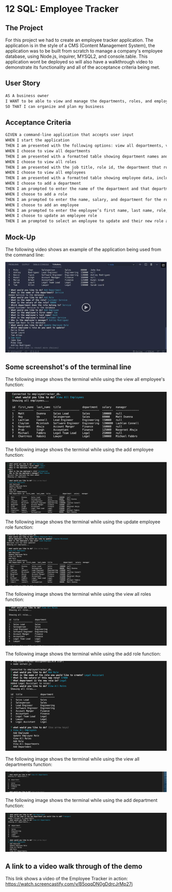 # 12 SQL: Employee Tracker

## The Project

For this project we had to create an employee tracker application. The application is in the style of a CMS (Content Management System), the application was to be built from scratch to manage a company's employee database, using Node.js, inquirer, MYSQL2, and console.table. This application wont be deployed so will also have a walkthrough video to demonstrate its functionality and all of the acceptance criteria being met.

## User Story

```md
AS A business owner
I WANT to be able to view and manage the departments, roles, and employees in my company
SO THAT I can organize and plan my business
```

## Acceptance Criteria

```md
GIVEN a command-line application that accepts user input
WHEN I start the application
THEN I am presented with the following options: view all departments, view all roles, view all employees, add a department, add a role, add an employee, and update an employee role
WHEN I choose to view all departments
THEN I am presented with a formatted table showing department names and department ids
WHEN I choose to view all roles
THEN I am presented with the job title, role id, the department that role belongs to, and the salary for that role
WHEN I choose to view all employees
THEN I am presented with a formatted table showing employee data, including employee ids, first names, last names, job titles, departments, salaries, and managers that the employees report to
WHEN I choose to add a department
THEN I am prompted to enter the name of the department and that department is added to the database
WHEN I choose to add a role
THEN I am prompted to enter the name, salary, and department for the role and that role is added to the database
WHEN I choose to add an employee
THEN I am prompted to enter the employee’s first name, last name, role, and manager, and that employee is added to the database
WHEN I choose to update an employee role
THEN I am prompted to select an employee to update and their new role and this information is updated in the database 
```

## Mock-Up

The following video shows an example of the application being used from the command line:

[![A video thumbnail shows the command-line employee management application with a play button overlaying the view.](./Assets/12-sql-homework-video-thumbnail.png)](https://2u-20.wistia.com/medias/2lnle7xnpk)

## Some screenshot's of the terminal line


The following image shows the terminal while using the view all employee's function:

![ A screenshot of the terminal line](./Assets/Screenshot1.png)

The following image shows the terminal while using the add employee function:

![ A screenshot of the terminal line](./Assets/Screenshot2.png)

The following image shows the terminal while using the update employee role function:

![ A screenshot of the terminal line](./Assets/Screenshot3.png)

The following image shows the terminal while using the view all roles function:

![ A screenshot of the terminal line](./Assets/Screenshot4.png)

The following image shows the terminal while using the add role function:

![ A screenshot of the terminal line](./Assets/Screenshot5.png)

The following image shows the terminal while using the view all departments function:

![ A screenshot of the terminal line](./Assets/Screenshot6.png)

The following image shows the terminal while using the add department function:

![ A screenshot of the terminal line](./Assets/Screenshot7.png)

## A link to a video walk through of the demo

This link shows a video of the Employee Tracker in action: https://watch.screencastify.com/v/B5oqqDN0gDdrcJrMp27j